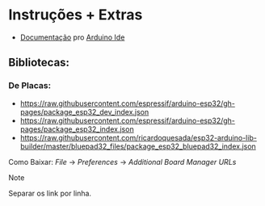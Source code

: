 # Instruções + Extras

+ [Documentação](https://www.arduino.cc/reference/pt/) pro [Arduino Ide](https://www.arduino.cc/en/software)
## Bibliotecas:
### De Placas:

+ https://raw.githubusercontent.com/espressif/arduino-esp32/gh-pages/package_esp32_dev_index.json
+ https://raw.githubusercontent.com/espressif/arduino-esp32/gh-pages/package_esp32_index.json
+ https://raw.githubusercontent.com/ricardoquesada/esp32-arduino-lib-builder/master/bluepad32_files/package_esp32_bluepad32_index.json

Como Baixar:
_File_ -> _Preferences_ -> _Additional Board Manager URLs_

> [!NOTE]
> Separar os link por linha.

